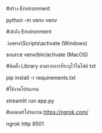 #สร้าง Environment

python -m venv venv

#เข้าถึง Environment

.\venv\Scripts\activate (Windows)

source venv/bin/activate (MacOS)

#ติดตั้ง Library ตามรายการที่ระบุไว้ในไฟล์ txt

pip install -r requirements.txt

#ใช้งานโปรแกรม

streamlit run app.py

#เผยแพร่โปรแกรม https://ngrok.com/

ngrok http 8501
